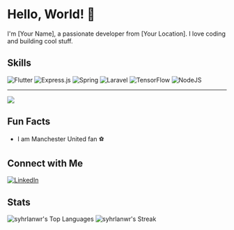
# Hello, World! 👋
I'm [Your Name], a passionate developer from [Your Location]. I love coding and building cool stuff.

## Skills

![Flutter](https://img.shields.io/badge/Flutter-%2302569B.svg?style=for-the-badge&logo=Flutter&logoColor=white) ![Express.js](https://img.shields.io/badge/express.js-%23404d59.svg?style=for-the-badge&logo=express&logoColor=%2361DAFB) ![Spring](https://img.shields.io/badge/spring-%236DB33F.svg?style=for-the-badge&logo=spring&logoColor=white) ![Laravel](https://img.shields.io/badge/laravel-%23FF2D20.svg?style=for-the-badge&logo=laravel&logoColor=white)   ![TensorFlow](https://img.shields.io/badge/TensorFlow-%23FF6F00.svg?style=for-the-badge&logo=TensorFlow&logoColor=white) ![NodeJS](https://img.shields.io/badge/node.js-6DA55F?style=for-the-badge&logo=node.js&logoColor=white)

---
[![](https://visitcount.itsvg.in/api?id=syhrlanwr&icon=0&color=0)](https://visitcount.itsvg.in)

<!-- Proudly created with GPRM ( https://gprm.itsvg.in ) -->

## Fun Facts
- I am Manchester United fan ⚽

## Connect with Me

[![LinkedIn](https://img.shields.io/badge/LinkedIn-Connect-blue)](https://www.linkedin.com/in/syhrlanwr)

## Stats
![syhrlanwr's Top Languages](https://github-readme-stats.vercel.app/api/top-langs/?username=syhrlanwr&theme=vue-dark&show_icons=true&hide_border=true&layout=compact)
![syhrlanwr's Streak](https://github-readme-streak-stats.herokuapp.com/?user=syhrlanwr&theme=vue-dark&hide_border=true)
